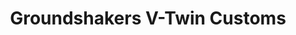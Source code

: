 ---
title: "Groundshakers V-Twin Customs"
url: /valdosta/groundshakers-v-twin-customs/
shop: motorcycle
---